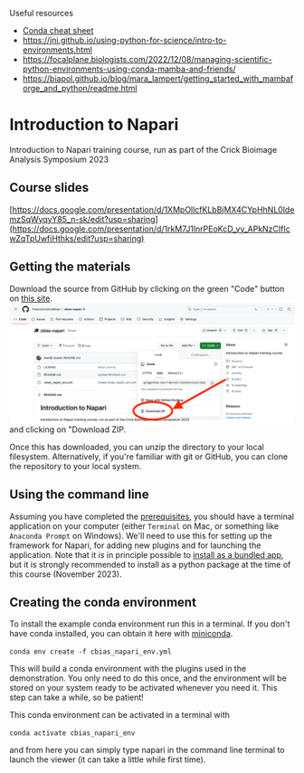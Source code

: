 Useful resources
* [Conda cheat sheet](https://docs.conda.io/projects/conda/en/4.6.0/_downloads/52a95608c49671267e40c689e0bc00ca/conda-cheatsheet.pdf)
* https://jni.github.io/using-python-for-science/intro-to-environments.html
* https://focalplane.biologists.com/2022/12/08/managing-scientific-python-environments-using-conda-mamba-and-friends/
* https://biapol.github.io/blog/mara_lampert/getting_started_with_mambaforge_and_python/readme.html

# Introduction to Napari
Introduction to Napari training course, run as part of the Crick Bioimage Analysis Symposium 2023

## Course slides
[https://docs.google.com/presentation/d/1XMpOllcfKLbBjMX4CYpHhNL0ldemzSqWyqyY85_n-sk/edit?usp=sharing](https://docs.google.com/presentation/d/1rkM7J1lnrPEoKcD_vy_APkNzCIflcwZqTpUwfiHthks/edit?usp=sharing)

## Getting the materials
Download the source from GitHub by clicking on the green "Code" button on [this site](https://github.com/FrancisCrickInstitute/cbias-napari).
![How to download materials](images/download.png "How to download materials") and clicking on "Download ZIP.

Once this has downloaded, you can unzip the directory to your local filesystem. Alternatively, if you're familiar with git or GitHub, you can clone the repository to your local system.

## Using the command line
Assuming you have completed the [prerequisites](Prerequisites/PREREQUISITES.md), you should have a terminal application on your computer (either `Terminal` on Mac, or something like `Anaconda Prompt` on Windows). We'll need to use this for setting up the framework for Napari, for adding new plugins and for launching the application. Note that it _is_ in principle possible to [install as a bundled app](https://napari.org/stable/tutorials/fundamentals/installation.html#install-as-a-bundled-app), but it is strongly recommended to install as a python package at the time of this course (November 2023).

## Creating the conda environment
To install the example conda environment run this in a terminal. If you don't have conda installed, you can obtain it here with [miniconda](https://docs.conda.io/projects/miniconda/en/latest/index.html).

`conda env create -f cbias_napari_env.yml`

This will build a conda environment with the plugins used in the demonstration. You only need to do this once, and the environment will be stored on your system ready to be activated whenever you need it. This step can take a while, so be patient!

This conda environment can be activated in a terminal with

`conda activate cbias_napari_env`

and from here you can simply type napari in the command line terminal to launch the viewer (it can take a little while first time).
